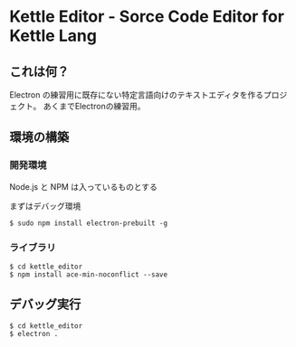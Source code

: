 # Kettle Editor - Sorce Code Editor for Kettle Lang

## これは何？

Electron の練習用に既存にない特定言語向けのテキストエディタを作るプロジェクト。
あくまでElectronの練習用。

## 環境の構築

### 開発環境

Node.js と NPM は入っているものとする

まずはデバッグ環境

```
$ sudo npm install electron-prebuilt -g
```

### ライブラリ

```
$ cd kettle_editor
$ npm install ace-min-noconflict --save
```

## デバッグ実行

```
$ cd kettle_editor
$ electron .
```



